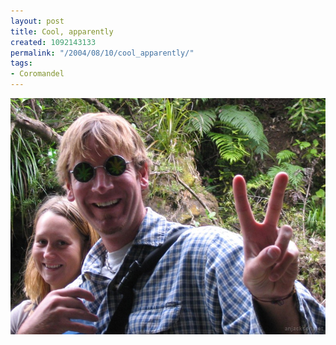 ```yaml
---
layout: post
title: Cool, apparently
created: 1092143133
permalink: "/2004/08/10/cool_apparently/"
tags:
- Coromandel
---
```


<img src="/image/images/img_2230-1033.jpg"/>

